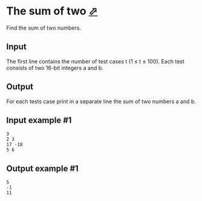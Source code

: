 # The sum of two [⬀](https://www.e-olymp.com/en/problems/518)
Find the sum of two numbers.

## Input
The first line contains the number of test cases t (1 ≤ t ≤ 100). Each test consists of two 16-bit integers a and b.

## Output
For each tests case print in a separate line the sum of two numbers a and b.

## Input example #1
```
3
2 3
17 -18
5 6
```

## Output example #1
```
5
-1
11
```
